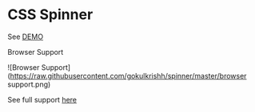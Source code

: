 CSS Spinner
=======

See [DEMO](http://gokulkrishh.github.io/demo/css-spinner/)

Browser Support


![Browser Support](https://raw.githubusercontent.com/gokulkrishh/spinner/master/browser support.png)


See full support [here](http://caniuse.com/#search=transform)



